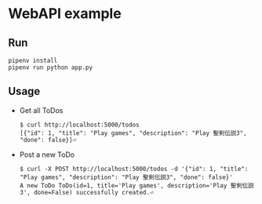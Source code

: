 # WebAPI example

## Run

```
pipenv install
pipenv run python app.py
```

## Usage

* Get all ToDos
    ```
    $ curl http://localhost:5000/todos
    [{"id": 1, "title": "Play games", "description": "Play 聖剣伝説3", "done": false}]⏎
    ```

* Post a new ToDo
    ```
    $ curl -X POST http://localhost:5000/todos -d '{"id": 1, "title": "Play games", "description": "Play 聖剣伝説3", "done": false}'
    A new ToDo ToDo(id=1, title='Play games', description='Play 聖剣伝説3', done=False) successfully created.⏎
    ```

